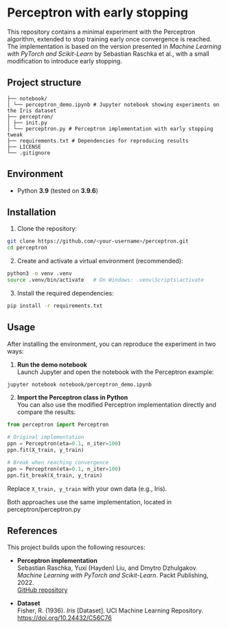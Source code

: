 # Perceptron with early stopping
This repository contains a minimal experiment with the Perceptron algorithm, extended to stop training early once convergence is reached.  
The implementation is based on the version presented in *Machine Learning with PyTorch and Scikit-Learn* by Sebastian Raschka et al., with a small modification to introduce early stopping.

## Project structure
```
├── notebook/
│ └── perceptron_demo.ipynb # Jupyter notebook showing experiments on the Iris dataset
├── perceptron/
│ ├── init.py
│ └── perceptron.py # Perceptron implementation with early stopping tweak
├── requirements.txt # Dependencies for reproducing results
├── LICENSE
└── .gitignore
```

## Environment
- Python **3.9** (tested on **3.9.6**)

## Installation
1. Clone the repository:
```bash
git clone https://github.com/<your-username>/perceptron.git
cd perceptron
```

2. Create and activate a virtual environment (recommended):
```bash
python3 -m venv .venv
source .venv/bin/activate   # On Windows: .venv\Scripts\activate
```

3. Install the required dependencies:
```bash
pip install -r requirements.txt
```

## Usage
After installing the environment, you can reproduce the experiment in two ways:

1. **Run the demo notebook**  
Launch Jupyter and open the notebook with the Perceptron example:
```bash
jupyter notebook notebook/perceptron_demo.ipynb
```

2. **Import the Perceptron class in Python**  
You can also use the modified Perceptron implementation directly and compare the results:
```python
from perceptron import Perceptron

# Original implementation
ppn = Perceptron(eta=0.1, n_iter=100)
ppn.fit(X_train, y_train)

# Break when reaching convergence
ppn = Perceptron(eta=0.1, n_iter=100)
ppn.fit_break(X_train, y_train)
```

Replace `X_train, y_train` with your own data (e.g., Iris).

Both approaches use the same implementation, located in perceptron/perceptron.py

## References
This project builds upon the following resources:
- **Perceptron implementation**  
  Sebastian Raschka, Yuxi (Hayden) Liu, and Dmytro Dzhulgakov.  
  *Machine Learning with PyTorch and Scikit-Learn*. Packt Publishing, 2022.  
  [GitHub repository](https://github.com/rasbt/machine-learning-book)

- **Dataset**  
  Fisher, R. (1936). *Iris* [Dataset]. UCI Machine Learning Repository.  
  https://doi.org/10.24432/C56C76